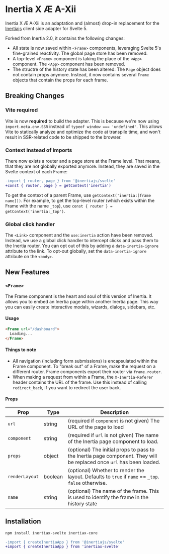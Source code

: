 # Inertia X Æ A-Xii

Inertia X Æ A-Xii is an adaptation and (almost) drop-in replacement for the [Inertiajs](https://inertiajs.com) client side adapter for Svelte 5.

Forked from Inertia 2.0, it contains the following changes:

* All state is now saved within `<Frame>` components, leveraging Svelte 5's fine-grained reactivity. The global page store has been removed. 
* A top-level `<Frame>` component is taking the place of the `<App>` component. The `<App>` component has been removed.
* The structre of the history state has been altered: The `Page` object does not contain props anymore. Instead, it now contains several `Frame` objects that contain the props for each frame.

## Breaking Changes

### Vite required

Vite is now **required** to build the adapter. This is because we're now using `import.meta.env.SSR` instead of `typeof window === 'undefined'`. This allows Vite to statically analyze and optimize the code at transpile time, and won't result in SSR-related code to be shipped to the browser.

### Context instead of imports

There now exists a router and a page store at the Frame level. That means, that they are not globally exported anymore. Instead, they are saved in the Svelte context of each Frame:

```diff
-import { router, page } from '@inertiajs/svelte'
+const { router, page } = getContext('inertia')
```

To get the context of a parent Frame, use `getContext('inertia:[frame name]))`. For example, to get the top-level router (which exists within the Frame with the name `_top`), use `const { router } = getContext('inertia:_top')`.

### Global click handler

The `<Link>` component and the `use:inertia` action have been removed. Instead, we use a global click handler to intercept clicks and pass them to the Inertia router. You can opt out of this by adding a `data-inertia-ignore` attribute to the link. To opt-out globally, set the `data-inertia-ignore` attribute on the `<body>`.

## New Features

### `<Frame>`

The Frame component is the heart and soul of this version of Inertia. It allows you to embed an Inertia page within another Inertia page. This way you can easily create interactive modals, wizards, dialogs, sidebars, etc.

#### Usage

```html
<Frame url="/dashboard">
  Loading...
</Frame>
```

#### Things to note

* All navigation (including form submissions) is encapsulated within the Frame component. To "break out" of a Frame, make the request on a different router. Frame components export their router via `frame.router`.
* When making a request from within a Frame, the `X-Inertia-Referer` header contains the URL of the frame. Use this instead of calling `redirect_back`, if you want to redirect the user back.

#### Props

| Prop | Type | Description |
| --- | --- | --- |
| `url` | string | (required if `component` is not given) The URL of the page to load |
| `component` | string | (required if `url` is not given) The name of the Inertia page component to load. |
| `props` | object | (optional) The initial props to pass to the Inertia page component. They will be replaced once `url` has been loaded. |
| `renderLayout` | boolean | (optional) Whether to render the layout. Defaults to `true` if `name` == `_top`. `false` otherwise. |
| `name` | string | (optional) The name of the frame. This is used to identify the frame in the history state |

## Installation

```bash
npm install inertiax-svelte inertiax-core
```

```diff
-import { createInertiaApp } from '@inertiajs/svelte'
+import { createInertiaApp } from 'inertiax-svelte'
```